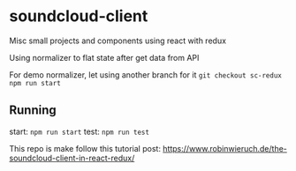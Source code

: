 # soundcloud-client

Misc small projects and components using react with redux

Using normalizer to flat state after get data from API

For demo normalizer, let using another branch for it
`git checkout sc-redux`
`npm run start`

## Running

start:
`npm run start`
test:
`npm run test`

This repo is make follow this tutorial post:
https://www.robinwieruch.de/the-soundcloud-client-in-react-redux/
